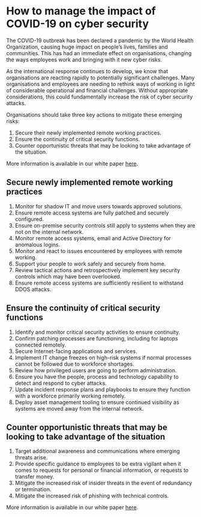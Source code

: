 # How to manage the impact of COVID-19 on cyber security

The COVID-19 outbreak has been declared a pandemic by the World Health Organization, causing huge impact on people’s lives, families and communities. This has had an immediate effect on organisations, changing the ways employees work and bringing with it new cyber risks. 

As the international response continues to develop, we know that organisations are reacting rapidly to potentially significant challenges. Many organisations and employees are needing to rethink ways of working in light of considerable operational and financial challenges. Without appropriate considerations, this could fundamentally increase the risk of cyber security attacks. 

Organisations should take three key actions to mitigate these emerging risks:

1. Secure their newly implemented remote working practices.
2. Ensure the continuity of critical security functions.
3. Counter opportunistic threats that may be looking to take advantage of the situation.

More information is available in our white paper [here](https://www.pwc.co.uk/issues/crisis-and-resilience/covid-19/how-to-manage-the-impact-of-covid-19-on-cyber-security.html).  

## Secure newly implemented remote working practices

1. Monitor for shadow IT and move users towards approved solutions.
2. Ensure remote access systems are fully patched and securely configured.
3. Ensure on-premise security controls still apply to systems when they are not on the internal network.
4. Monitor remote access systems, email and Active Directory for anomalous logins.
5. Monitor and react to issues encountered by employees with remote working.
6. Support your people to work safely and securely from home.
7. Review tactical actions and retrospectively implement key security controls which may have been overlooked.
8. Ensure remote access systems are sufficiently resilient to withstand DDOS attacks.

## Ensure the continuity of critical security functions

1. Identify and monitor critical security activities to ensure continuity.
2. Confirm patching processes are functioning, including for laptops connected remotely.
3. Secure Internet-facing applications and services.
4. Implement IT change freezes on high-risk systems if normal processes cannot be followed due to workforce shortages.
5. Review how privileged users are going to perform administration.
6. Ensure you have the people, process and technology capability to detect and respond to cyber attacks.
7. Update incident response plans and playbooks to ensure they function with a workforce primarily working remotely.
8. Deploy asset management tooling to ensure continued visibility as systems are moved away from the internal network.

## Counter opportunistic threats that may be looking to take advantage of the situation
1. Target additional awareness and communications where emerging threats arise.
2. Provide specific guidance to employees to be extra vigilant when it comes to requests for personal or financial information, or requests to transfer money.
3. Mitigate the increased risk of insider threats in the event of redundancy or termination.
4. Mitigate the increased risk of phishing with technical controls.

More information is available in our white paper [here](https://www.pwc.co.uk/issues/crisis-and-resilience/covid-19/how-to-manage-the-impact-of-covid-19-on-cyber-security.html).  


